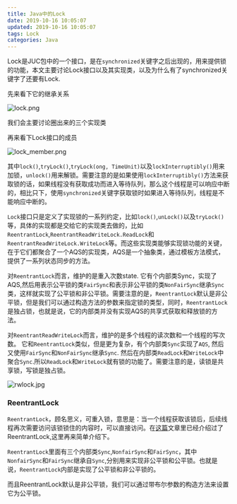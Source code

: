 ```yaml
---
title: Java中的Lock
date: 2019-10-16 10:05:07
updated: 2019-10-16 10:05:07
tags: Lock
categories: Java
---
```


Lock是JUC包中的一个接口，是在`synchronized`关键字之后出现的，用来提供锁的功能，本文主要讨论Lock接口以及其实现类，以及为什么有了synchronized关键字了还要有Lock.

先来看下它的继承关系

![lock.png](http://ww1.sinaimg.cn/large/006ImZ0Ogy1g7zut7fhc7j30co03ldfv.jpg)

我们会主要讨论圈出来的三个实现类

再来看下Lock接口的成员

![lock_member.png](http://ww1.sinaimg.cn/large/006ImZ0Ogy1g7zuvgi6t8j307304rwec.jpg)

其中`lock()`,`tryLock()`,`tryLock(ong, TimeUnit)`以及`lockInterruptibly()`用来加锁，`unlock()`用来解锁。需要注意的是如果使用`lockInterruptibly()`方法来获取锁的话，如果线程没有获取成功而进入等待队列，那么这个线程是可以响应中断的，相比只下，使用`synchronized`关键字获取锁时如果进入等待队列，线程是不能响应中断的。



`Lock`接口只是定义了实现锁的一系列约定，比如`lock()`,`unLock()`以及`tryLock()`等，具体的实现都是交给它的实现类去做的，比如`ReentrantLock`,`ReentrantReadWriteLock.ReadLock`和`ReentrantReadWriteLock.WriteLock`等。而这些实现类能够实现锁功能的关键，在于它们都聚合了一个AQS的实现类，AQS是一个抽象类，通过模板方法模式，提供了一系列状态同步的方法。

对`ReentrantLock`而言，维护的是重入次数state. 它有个内部类Sync，实现了AQS,然后用表示公平锁的类`FairSync`和表示非公平锁的类`NonFairSync`继承`Sync`类，这样就实现了公平锁和非公平锁。需要注意的是，`ReentrantLock`默认是非公平锁，但是我们可以通过构造方法的参数来指定锁的类型，同时，`ReentrantLock`是独占锁，也就是说，它的内部类并没有实现AQS的共享式获取和释放锁的方法。

对`ReentrantReadWriteLock`而言，维护的是多个线程的读次数和一个线程的写次数。 它和`ReentrantLock`类似，但是更为复杂，有个内部类`Sync`实现了`AQS`, 然后又使用`FairSync`和`NonFairSync`继承`Sync`. 然后在内部类`ReadLock`和`WriteLock`中聚合`Sync`.所以`ReadLock`和`WriteLock`就有锁的功能了。需要注意的是，读锁是共享锁，写锁是独占锁。

![rwlock.jpg](http://ww1.sinaimg.cn/large/006ImZ0Ogy1g81ihye5phj30k10lmwjq.jpg)

### ReentrantLock

`ReentrantLock`，顾名思义，可重入锁，意思是：当一个线程获取该锁后，后续线程再次需要访问该锁锁住的内容时，可以直接访问。在[这篇]( [https://inewbie.top/2019/09/17/Java%E4%B8%AD%E7%9A%84ReentryLock/](https://inewbie.top/2019/09/17/Java中的ReentryLock/) )文章里已经介绍过了ReentrantLock,这里再来简单介绍下。

`ReentrantLock`里面有三个内部类`Sync`,`NonfairSync`和`FairSync`，其中`NonfairSync`和`FairSync`继承自`Sync`,分别用来实现非公平锁和公平锁。也就是说，`ReentrantLock`内部是实现了公平锁和非公平锁的。

而且ReentrantLock默认是非公平锁，我们可以通过带布尔参数的构造方法来设置它为公平锁。



